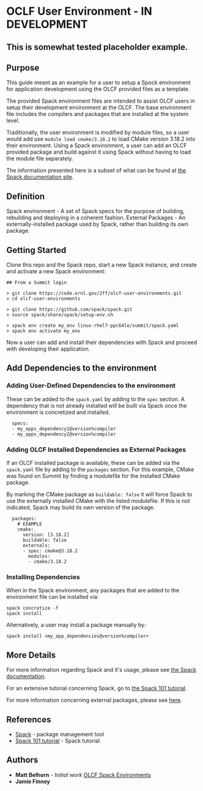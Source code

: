 # OCLF User Environment - IN DEVELOPMENT

## This is somewhat tested placeholder example.

## Purpose

This guide meant as an example for a user to setup a Spock environment for application development using the OLCF 
provided files as a template.

The provided Spack environment files are intended to assist OLCF users in setup their development environment at the 
OLCF.  The base environment file includes the compilers and packages that are installed at the system level.

Traditionally, the user environment is modified by module files, so a user would add use  ``module load cmake/3.18.2`` to 
load CMake version 3.18.2 into their environment.  Using a Spack environment, a user can add an OLCF provided package
and build against it using Spack without having to load the module file separately.

The information presented here is a subset of what can be found at [the Spack documentation site](https://spack.readthedocs.io/).

## Definition

Spack environment - A set of Spack specs for the purpose of building, rebuilding and deploying in a coherent fashion.
External Packages - An externally-installed package used by Spack, rather than building its own package.

## Getting Started

Clone this repo and the Spack repo, start a new Spack instance, and create and activate a new Spack environment:

```
## From a Summit login

> git clone https://code.ornl.gov/2ff/olcf-user-environments.git
> cd olcf-user-environments

> git clone https://github.com/spack/spack.git
> source spack/share/spack/setup-env.sh

> spack env create my_env linux-rhel7-ppc64le/summit/spack.yaml
> spack env activate my_env
```

Now a user can add and install their dependencies with Spack and proceed with developing their application.

## Add Dependencies to the environment

### Adding User-Defined Dependencies to the environment

These can be added to the `spack.yaml` by adding to the `spec` section.  A dependency that is not already installed
will be built via Spack once the environment is concretized and installed.

```
  specs:
  - my_apps_dependency1@version%compiler
  - my_apps_dependency2@version%compiler
```

### Adding OLCF Installed Dependencies as External Packages

If an OLCF installed package is available, these can be added via the `spack.yaml` file by adding to the `packages`
section.  For this example, CMake was found on Summit by finding a modulefile for the installed CMake package.

By marking the CMake package as `buildable: false` it will force Spack to use the externally installed CMake with the 
listed modulefile.  If this is not indicated, Spack may build its own version of the package.

```
  packages:
    # EXAMPLE
    cmake:
      version: [3.18.2]
      buildable: false
      externals:
      - spec: cmake@3.18.2
        modules:
        - cmake/3.18.2
```

### Installing Dependencies

When in the Spack environment, any packages that are added to the environment file can be installed via:

```
spack concretize -f
spack install
```

Alternatively, a user may install a package manually by:

```
spack install <my_app_dependencies@version%compiler>
```

## More Details

For more information regarding Spack and it's usage, please see [the Spack documentation](https://spack.readthedocs.io/).

For an extensive tutorial concerning Spack, go to [the Spack 101 tutorial](https://spack-tutorial.readthedocs.io/en/latest/).

For more information concerning external packages, please see [here](https://spack.readthedocs.io/en/latest/build_settings.html#external-packages).

## References
* [Spack](https://spack.readthedocs.io/) - package management tool
* [Spack 101 tutorial](https://spack-tutorial.readthedocs.io/en/latest/) - Spack tutorial

## Authors
* **Matt Belhorn** - *Initial work* [OLCF Spack Environments](https://github.com/mpbelhorn/olcf-spack-environments)
* **Jamie Finney**
